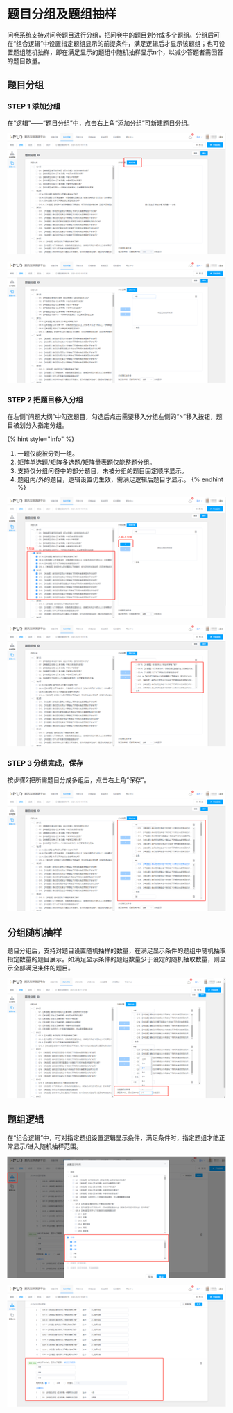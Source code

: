 # 题目分组及题组抽样

问卷系统支持对问卷题目进行分组，把问卷中的题目划分成多个题组。分组后可在“组合逻辑”中设置指定题组显示的前提条件，满足逻辑后才显示该题组；也可设置题组随机抽样，即在满足显示的题组中随机抽样显示n个，以减少答题者需回答的题目数量。

## 题目分组

### STEP 1 添加分组

在“逻辑”——“题目分组”中，点击右上角“添加分组”可新建题目分组。

![&#x6DFB;&#x52A0;&#x5206;&#x7EC4;](../../.gitbook/assets/image%20%28671%29.png)

![&#x7ED9;&#x9898;&#x76EE;&#x5206;&#x7EC4;&#x547D;&#x540D;](../../.gitbook/assets/image%20%28679%29.png)

### STEP 2 把题目移入分组

在左侧“问题大纲”中勾选题目，勾选后点击需要移入分组左侧的“&gt;”移入按钮，题目被划分入指定分组。

{% hint style="info" %}
1. 一题仅能被分到一组。
2. 矩阵单选题/矩阵多选题/矩阵量表题仅能整题分组。
3. 支持仅分组问卷中的部分题目，未被分组的题目固定顺序显示。
4. 题组内/外的题目，逻辑设置仍生效，需满足逻辑后题目才显示。
{% endhint %}

![&#x6307;&#x5B9A;&#x9898;&#x76EE;&#x79FB;&#x5165;&#x5206;&#x7EC4;](../../.gitbook/assets/image%20%28681%29.png)

![&#x6307;&#x5B9A;&#x9898;&#x76EE;&#x5206;&#x7EC4;&#x5B8C;&#x6210;](../../.gitbook/assets/image%20%28680%29.png)

### STEP 3 分组完成，保存

按步骤2把所需题目分成多组后，点击右上角“保存”。

![&#x6700;&#x7EC8;&#x5206;&#x7EC4;&#x6548;&#x679C;](../../.gitbook/assets/image%20%28670%29.png)

## 分组随机抽样

题目分组后，支持对题目设置随机抽样的数量，在满足显示条件的题组中随机抽取指定数量的题目展示。如满足显示条件的题组数量少于设定的随机抽取数量，则显示全部满足条件的题目。

![&#x5206;&#x7EC4;&#x968F;&#x673A;&#x62BD;&#x6837;](../../.gitbook/assets/image%20%28674%29.png)

## 题组逻辑

在“组合逻辑”中，可对指定题组设置逻辑显示条件，满足条件时，指定题组才能正常显示/进入随机抽样范围。

![&#x8BBE;&#x7F6E;&#x9898;&#x7EC4;&#x4E3A;&#x663E;&#x793A;&#x7ED3;&#x679C;](../../.gitbook/assets/image%20%28682%29.png)

![&#x9898;&#x7EC4;&#x903B;&#x8F91;](../../.gitbook/assets/image%20%28673%29.png)





